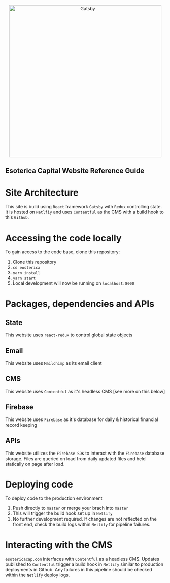 <p align="center">
  <a href="https://www.esotericacap.com">
    <img alt="Gatsby" src="https://www.esotericacap.com/logos/share.png" width="480" />
  </a>
</p>

## Esoterica Capital Website Reference Guide

# Site Architecture

This site is build using `React` framework `Gatsby` with `Redux` controlling state. It is hosted on `Netlfiy` and uses `Contentful` as the CMS with a build hook to this `Github`. 

# Accessing the code locally 

To gain access to the code base, clone this repository:
1. Clone this repository
2. `cd eosterica`
3. `yarn install`
4. `yarn start`
5. Local development will now be running on `localhost:8000`

# Packages, dependencies and APIs

## State
This website uses `react-redux` to control global state objects 

## Email 
This website uses `Mailchimp` as its email client

## CMS
This website uses `Contentful` as it's headless CMS [see more on this below] 

## Firebase
This website uses `Firebase` as it's database for daily & historical financial record keeping

## APIs
This website utilizes the `Firebase SDK` to interact with the `Firebase` database storage. Files are queried on load from daily updated files and held statically on page after load. 

# Deploying code

To deploy code to the production environment
1. Push directly to `master` or merge your brach into `master`
2. This will trigger the build hook set up in `Netlify`
3. No further development required. If changes are not reflected on the front end, check the build logs within `Netlify` for pipeline failures. 

# Interacting with the CMS

`esotericacap.com` interfaces with `Contentful` as a headless CMS. Updates published to `Contentful` trigger a build hook in `Netlify` similar to production deployments in Github. Any failures in this pipeline should be checked within the `Netlify` deploy logs. 



